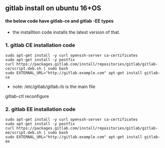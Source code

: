 ## gitlab install on ubuntu 16+OS

#### the below code have gitlab-ce and gitlab -EE types

* the installtion code installs the latest version of that.


### 1. gitlab CE installation code

```
sudo apt-get install -y curl openssh-server ca-certificates
sudo apt-get install -y postfix 
curl https://packages.gitlab.com/install/repositories/gitlab/gitlab-ce/script.deb.sh | sudo bash 
sudo EXTERNAL_URL="http://gitlab.example.com" apt-get install gitlab-ce 

```
* note: /etc/gitlab/gitlab.rb is the main file

gitlab-ctl reconfigure

### 2. gitlab EE installation code

```
sudo apt-get install -y curl openssh-server ca-certificates 
sudo apt-get install -y postfix 
curl https://packages.gitlab.com/install/repositories/gitlab/gitlab-ee/script.deb.sh | sudo bash 
sudo EXTERNAL_URL="http://gitlab.example.com" apt-get install gitlab-ee 
